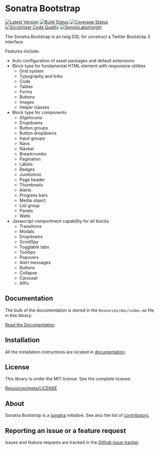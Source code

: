 Sonatra Bootstrap
=================

[![Latest Version](https://img.shields.io/packagist/v/sonatra/bootstrap.svg)](https://packagist.org/packages/sonatra/bootstrap)
[![Build Status](https://img.shields.io/travis/sonatra/sonatra-bootstrap/master.svg)](https://travis-ci.org/sonatra/sonatra-bootstrap)
[![Coverage Status](https://img.shields.io/coveralls/sonatra/sonatra-bootstrap/master.svg)](https://coveralls.io/r/sonatra/sonatra-bootstrap?branch=master)
[![Scrutinizer Code Quality](https://img.shields.io/scrutinizer/g/sonatra/sonatra-bootstrap/master.svg)](https://scrutinizer-ci.com/g/sonatra/sonatra-bootstrap?branch=master)
[![SensioLabsInsight](https://img.shields.io/sensiolabs/i/08121cec-02b1-444e-8958-dea31cfff0e7.svg)](https://insight.sensiolabs.com/projects/08121cec-02b1-444e-8958-dea31cfff0e7)

The Sonatra Bootstrap is an twig DSL for construct a Twitter Bootstrap 3 interface.

Features include:

- Auto configuration of asset packages and default extensions
- Block type for fundamental HTML element with responsive utilities
  * Grid system
  * Typography and links
  * Code
  * Tables
  * Forms
  * Buttons
  * Images
  * Helper classes
- Block type for components
  * Glyphicons
  * Dropdowns
  * Button groups
  * Button dropdowns
  * Input groups
  * Navs
  * Navbar
  * Breadcrumbs
  * Pagination
  * Labels
  * Badges
  * Jumbotron
  * Page header
  * Thumbnails
  * Alerts
  * Progress bars
  * Media object
  * List group
  * Panels
  * Wells
- Javascript comportment capability for all blocks
  * Transitions
  * Modals
  * Dropdowns
  * ScrollSpy
  * Togglable tabs
  * Tooltips
  * Popovers
  * Alert messages
  * Buttons
  * Collapse
  * Carousel
  * Affix

Documentation
-------------

The bulk of the documentation is stored in the `Resources/doc/index.md`
file in this library:

[Read the Documentation](Resources/doc/index.md)

Installation
------------

All the installation instructions are located in [documentation](Resources/doc/index.md).

License
-------

This library is under the MIT license. See the complete license:

[Resources/meta/LICENSE](Resources/meta/LICENSE)

About
-----

Sonatra Bootstrap is a [sonatra](https://github.com/sonatra) initiative.
See also the list of [contributors](https://github.com/sonatra/sonatra-bootstrap/graphs/contributors).

Reporting an issue or a feature request
---------------------------------------

Issues and feature requests are tracked in the [Github issue tracker](https://github.com/sonatra/sonatra-bootstrap/issues).
